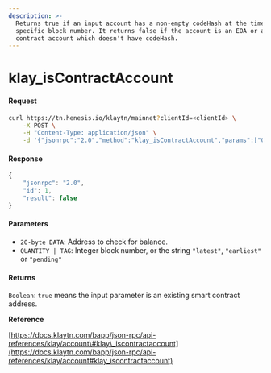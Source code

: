 ```yaml
---
description: >-
  Returns true if an input account has a non-empty codeHash at the time of a
  specific block number. It returns false if the account is an EOA or a smart
  contract account which doesn't have codeHash.
---
```


# klay\_isContractAccount

#### Request

```bash
curl https://tn.henesis.io/klaytn/mainnet?clientId=<clientId> \
    -X POST \
    -H "Content-Type: application/json" \
    -d '{"jsonrpc":"2.0","method":"klay_isContractAccount","params":["0x2f07d5b3fa1051460099dc9ea0c2975b6ea67776", "latest"],"id":1}'
```

#### Response

```javascript
{
    "jsonrpc": "2.0",
    "id": 1,
    "result": false
}
```

#### Parameters

* `20-byte DATA`: Address to check for balance.
* `QUANTITY | TAG`: Integer block number, or the string `"latest"`, `"earliest"` or `"pending"`

#### Returns

`Boolean`: `true` means the input parameter is an existing smart contract address.

**Reference**

[https://docs.klaytn.com/bapp/json-rpc/api-references/klay/account\#klay\_iscontractaccount](https://docs.klaytn.com/bapp/json-rpc/api-references/klay/account#klay_iscontractaccount)

